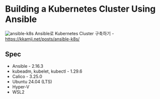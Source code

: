 # Building a Kubernetes Cluster Using Ansible

![ansible-k8s](https://github.com/KKamJi98/Ansible-Kubernetes/assets/72260110/8ea02b38-1e6e-424f-8d7f-e5ec01a84007)
Ansible로 Kubernetes Cluster 구축하기 - <https://kkamji.net/posts/ansible-k8s/>

## Spec
- Ansible                      - 2.16.3  
- kubeadm, kubelet, kubectl    - 1.29.6  
- Calico                       - 3.25.0  
- Ubuntu 24.04 (LTS)  
- Hyper-V  
- WSL2  
